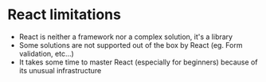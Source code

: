 # React limitations

- React is neither a framework nor a complex solution, it's a library
- Some solutions are not supported out of the box by React (eg. Form validation, etc...)
- It takes some time to master React (especially for beginners) because of its unusual infrastructure
